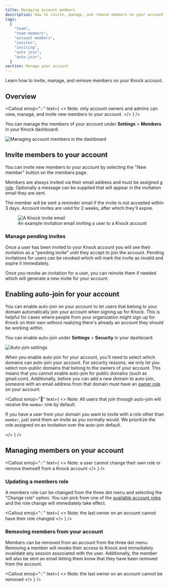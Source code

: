```yaml
---
title: Managing account members
description: How to invite, manage, and remove members on your account.
tags:
  [
    "team",
    "team members",
    "account members",
    "invites",
    "inviting",
    "auto join",
    "auto-join",
  ]
section: Manage your account
---
```


Learn how to invite, manage, and remove members on your Knock account.

## Overview

<Callout
  emoji="💡"
  text={
    <>
      <span className="font-bold">Note:</span> only account owners and admins
      can view, manage, and invite new members to your account.
    </>
  }
/>

You can manage the members of your account under **Settings** > **Members** in your Knock dashboard:

<Image
  src="/images/manage-your-account/account-members.png"
  alt="Managing account members in the dashboard"
  width={2626}
  height={1751}
  className="rounded-md border border-gray-200"
/>

## Invite members to your account

You can invite new members to your account by selecting the "New member" button on the members page.

Members are always invited via their email address and must be assigned [a role](/manage-your-account/roles-and-permissions). Optionally a message can be supplied that will appear in the invitation email they are sent.

The member will be sent a reminder email if the invite is not accepted within 3 days. Account invites are valid for 2 weeks, after which they'll expire.

<figure>
  <Image
    src="/images/manage-your-account/account-invite-email.png"
    width={1327}
    height={949}
    alt="A Knock invite email"
  />
  <figcaption>
    An example invitation email inviting a user to a Knock account
  </figcaption>
</figure>

### Manage pending invites

Once a user has been invited to your Knock account you will see their invitation as a "pending invite" until they accept to join the account. Pending invitations for users can be revoked which will mark the invite as invalid and expire it immediately.

Once you revoke an invitation for a user, you can reinvite them if needed which will generate a new invite for your account.

## Enabling auto-join for your account

You can enable auto-join on your account to let users that belong to your domain automatically join your account when signing up for Knock. This is helpful
for cases where people from your organization might sign up for Knock on their own without realizing there's already an account they should be working within.

You can enable auto-join under **Settings** > **Security** in your dashboard.

<Image
  src="/images/manage-your-account/auto-join-settings.png"
  alt="Auto-join settings"
  width={2628}
  height={1737}
  className="rounded-md border border-gray-200"
/>

When you enable auto-join for your account, you'll need to select which domains
can auto-join your account. For security reasons, we only let you select non-public domains that belong to the owners of your account.
This means that you cannot enable auto-join for public domains (such as gmail.com). Additionally, before you can add a new domain to auto-join, someone with an email address from that domain must have an [owner role](/manage-your-account/roles-and-permissions) on your account.

<Callout
  emoji="🚨"
  text={
    <>
      <span className="font-bold">Note:</span> All users that join through
      auto-join will receive the <code>member</code> role by default.
      <p>
        If you have a user from your domain you want to invite with a role other
        than <code>member</code>, just send them an invite as you normally
        would. We prioritize the role assigned on an invitation over the
        auto-join default.
      </p>
    </>
  }
/>

## Managing members on your account

<Callout
  emoji="💡"
  text={
    <>
      <span className="font-bold">Note:</span> a user cannot change their own
      role or remove themself from a Knock account
    </>
  }
/>

### Updating a members role

A members role can be changed from the three dot menu and selecting the "Change role" option. You can pick from one of the [available account roles](/manage-your-account/roles-and-permissions) and the role change will immediately take effect.

<Callout
  emoji="💡"
  text={
    <>
      <span className="font-bold">Note:</span> the last owner on an account
      cannot have their role changed
    </>
  }
/>

### Removing members from your account

Members can be removed from an account from the three dot menu. Removing a member will revoke their access to Knock and immediately invalidate any session associated with the user. Additionally, the member will also be sent an email letting them know that they have been removed from the account.

<Callout
  emoji="💡"
  text={
    <>
      <span className="font-bold">Note:</span> the last owner on an account
      cannot be removed
    </>
  }
/>
